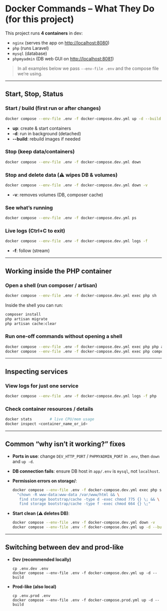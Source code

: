 # Docker Commands – What They Do (for this project)

This project runs **4 containers** in dev:

* `nginx` (serves the app on [http://localhost:8080](http://localhost:8080))
* `php` (runs Laravel)
* `mysql` (database)
* `phpmyadmin` (DB web GUI on [http://localhost:8081](http://localhost:8081))

> In all examples below we pass `--env-file .env` and the compose file we’re using.

---

## Start, Stop, Status

### Start / build (first run or after changes)

```bash
docker compose --env-file .env -f docker-compose.dev.yml up -d --build
```

* **up**: create & start containers
* **-d**: run in background (detached)
* **--build**: rebuild images if needed

### Stop (keep data/containers)

```bash
docker compose --env-file .env -f docker-compose.dev.yml down
```

### Stop and delete data (⚠ wipes DB & volumes)

```bash
docker compose --env-file .env -f docker-compose.dev.yml down -v
```

* **-v**: removes volumes (DB, composer cache)

### See what’s running

```bash
docker compose --env-file .env -f docker-compose.dev.yml ps
```

### Live logs (Ctrl+C to exit)

```bash
docker compose --env-file .env -f docker-compose.dev.yml logs -f
```

* **-f**: follow (stream)

---

## Working inside the PHP container

### Open a shell (run composer / artisan)

```bash
docker compose --env-file .env -f docker-compose.dev.yml exec php sh
```

Inside the shell you can run:

```bash
composer install
php artisan migrate
php artisan cache:clear
```

### Run one-off commands without opening a shell

```bash
docker compose --env-file .env -f docker-compose.dev.yml exec php php artisan migrate
docker compose --env-file .env -f docker-compose.dev.yml exec php composer update
```

---

## Inspecting services

### View logs for just one service

```bash
docker compose --env-file .env -f docker-compose.dev.yml logs -f php
```

### Check container resources / details

```bash
docker stats        # live CPU/mem usage
docker inspect <container_name_or_id>
```

---

## Common “why isn’t it working?” fixes

* **Ports in use**: change `DEV_HTTP_PORT` / `PHPMYADMIN_PORT` in `.env`, then `down` and `up -d`.
* **DB connection fails**: ensure DB host in `app/.env` is `mysql`, not `localhost`.
* **Permission errors on storage/**:

  ```bash
  docker compose --env-file .env -f docker-compose.dev.yml exec php sh -lc \
    "chown -R www-data:www-data /var/www/html && \
     find storage bootstrap/cache -type d -exec chmod 775 {} \; && \
     find storage bootstrap/cache -type f -exec chmod 664 {} \;"
  ```
* **Start clean (⚠️ deletes DB)**:

  ```bash
  docker compose --env-file .env -f docker-compose.dev.yml down -v
  docker compose --env-file .env -f docker-compose.dev.yml up -d --build
  ```

---

## Switching between dev and prod-like

* **Dev (recommended locally)**

  ```
  cp .env.dev .env
  docker compose --env-file .env -f docker-compose.dev.yml up -d --build
  ```

* **Prod-like (also local)**

  ```
  cp .env.prod .env
  docker compose --env-file .env -f docker-compose.prod.yml up -d --build
  ```
